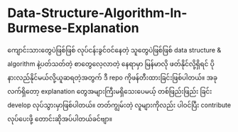 # Data-Structure-Algorithm-In-Burmese-Explanation

ကျောင်းသားတွေပဲဖြစ်ဖြစ် လုပ်ငန်းခွင်ဝင်နေတဲ့ သူတွေပဲဖြစ်ဖြစ် data structure & algorithm နဲ့ပတ်သတ်တဲ့ စာတွေလေ့လာတဲ့ နေရာမှာ မြန်မာလို ဖတ်နိုင်လို့ရှိရင် ပိုနားလည်နိုင်မယ်လို့ယူဆရတဲ့အတွက် ဒီ repo ကိုဖန်တီးထားခြင်းဖြစ်ပါတယ်။ အခုလက်ရှိတော့ explanation တွေအများကြီးမရှိသေးပေမယ့် တစ်ဖြည်းဖြည်း ခြင်း develop လုပ်သွားမှာဖြစ်ပါတယ်။ တတ်ကျွမ်းတဲ့ လူများကိုလည်း ပါဝင်ပြီး contribute လုပ်ပေးဖို့ တောင်းဆိုအပ်ပါတယ်ခင်ဗျာ။ 
